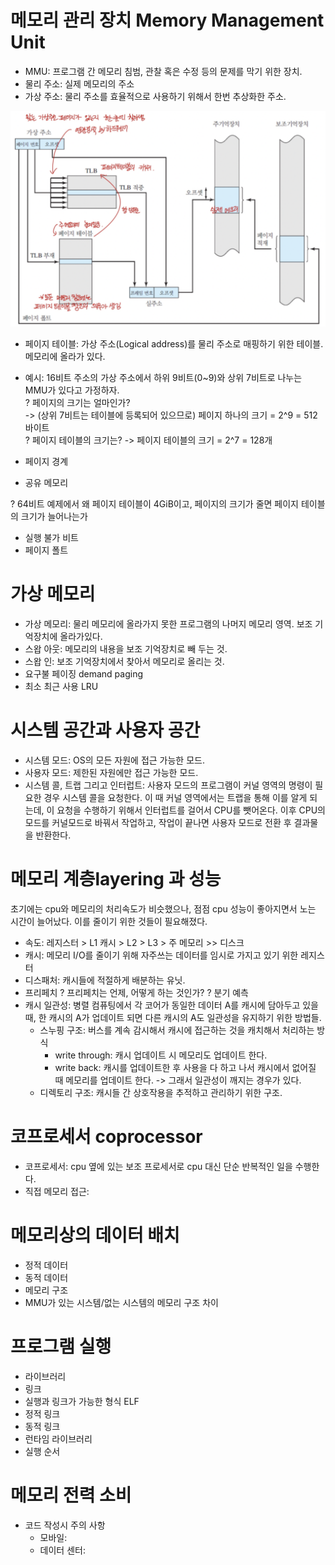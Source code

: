 # 메모리 관리 장치 Memory Management Unit

- MMU: 프로그램 간 메모리 침범, 관찰 혹은 수정 등의 문제를 막기 위한 장치.
- 물리 주소: 실제 메모리의 주소
- 가상 주소: 물리 주소를 효율적으로 사용하기 위해서 한번 추상화한 주소.

![pageTable](imgs/pageTable.png)

- 페이지 테이블: 가상 주소(Logical address)를 물리 주소로 매핑하기 위한 테이블. 메모리에 올라가 있다.
- 예시: 16비트 주소의 가상 주소에서 하위 9비트\(0~9\)와 상위 7비트로 나누는 MMU가 있다고 가정하자.  
  ? 페이지의 크기는 얼마인가?  
  -> (상위 7비트는 테이블에 등록되어 있으므로) 페이지 하나의 크기 = 2^9 = 512 바이트  
  ? 페이지 테이블의 크기는?
  -> 페이지 테이블의 크기 = 2^7 = 128개

- 페이지 경계
- 공유 메모리

? 64비트 예제에서 왜 페이지 테이블이 4GiB이고, 페이지의 크기가 줄면 페이지 테이블의 크기가 늘어나는가

- 실행 불가 비트
- 페이지 폴트

# 가상 메모리

- 가상 메모리: 물리 메모리에 올라가지 못한 프로그램의 나머지 메모리 영역. 보조 기억장치에 올라가있다.
- 스왑 아웃: 메모리의 내용을 보조 기억장치로 빼 두는 것.
- 스왑 인: 보조 기억장치에서 찾아서 메모리로 올리는 것.
- 요구불 페이징 demand paging
- 최소 최근 사용 LRU

# 시스템 공간과 사용자 공간

- 시스템 모드: OS의 모든 자원에 접근 가능한 모드.
- 사용자 모드: 제한된 자원에만 접근 가능한 모드.
- 시스템 콜, 트랩 그리고 인터럽트: 사용자 모드의 프로그램이 커널 영역의 명령이 필요한 경우 시스템 콜을 요청한다. 이 때 커널 영역에서는 트랩을 통해 이를 알게 되는데, 이 요청을 수행하기 위해서 인터럽트를 걸어서 CPU를 뺏어온다. 이후 CPU의 모드를 커널모드로 바꿔서 작업하고, 작업이 끝나면 사용자 모드로 전환 후 결과물을 반환한다.

# 메모리 계층layering 과 성능

초기에는 cpu와 메모리의 처리속도가 비슷했으나, 점점 cpu 성능이 좋아지면서 노는 시간이 늘어났다. 이를 줄이기 위한 것들이 필요해졌다.

- 속도: 레지스터 > L1 캐시 > L2 > L3 > 주 메모리 >> 디스크
- 캐시: 메모리 I/O를 줄이기 위해 자주쓰는 데이터를 임시로 가지고 있기 위한 레지스터
- 디스패처: 캐시들에 적절하게 배분하는 유닛.
- 프리페치
  ? 프리페치는 언제, 어떻게 하는 것인가?
  ? 분기 예측
- 캐시 일관성: 병렬 컴퓨팅에서 각 코어가 동일한 데이터 A를 캐시에 담아두고 있을 때, 한 캐시의 A가 업데이트 되면 다른 캐시의 A도 일관성을 유지하기 위한 방법들.
  - 스누핑 구조: 버스를 계속 감시해서 캐시에 접근하는 것을 캐치해서 처리하는 방식
    - write through: 캐시 업데이트 시 메모리도 업데이트 한다.
    - write back: 캐시를 업데이트한 후 사용을 다 하고 나서 캐시에서 없어질 때 메모리를 업데이트 한다. -> 그래서 일관성이 깨지는 경우가 있다.
  - 디렉토리 구조: 캐시들 간 상호작용을 추적하고 관리하기 위한 구조.

# 코프로세서 coprocessor

- 코프로세서: cpu 옆에 있는 보조 프로세서로 cpu 대신 단순 반복적인 일을 수행한다.
- 직접 메모리 접근: 

# 메모리상의 데이터 배치

- 정적 데이터
- 동적 데이터
- 메모리 구조
- MMU가 있는 시스템/없는 시스템의 메모리 구조 차이

# 프로그램 실행

- 라이브러리
- 링크
- 실행과 링크가 가능한 형식 ELF
- 정적 링크
- 동적 링크
- 런타임 라이브러리
- 실행 순서

# 메모리 전력 소비

- 코드 작성시 주의 사항
  - 모바일:
  - 데이터 센터:
